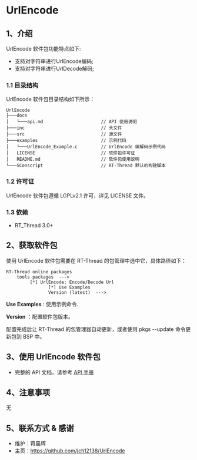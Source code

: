 # UrlEncode

## 1、介绍

UrlEncode 软件包功能特点如下:
- 支持对字符串进行UrlEncode编码;
- 支持对字符串进行UrlDecode解码;


### 1.1 目录结构

UrlEncode 软件包目录结构如下所示：

``` 
UrlEncode
├───docs 
│   └───api.md                      // API 使用说明
├───inc                             // 头文件
├───src                             // 源文件				
├───examples                        // 示例代码
│   └───UrlEncode_Example.c         // UrlEncode 编解码示例代码
│   LICENSE                         // 软件包许可证
│   README.md                       // 软件包使用说明
└───SConscript                      // RT-Thread 默认的构建脚本
```

### 1.2 许可证

UrlEncode 软件包遵循 LGPLv2.1  许可，详见 LICENSE 文件。

### 1.3 依赖

- RT_Thread 3.0+

## 2、获取软件包

使用 UrlEncode 软件包需要在 RT-Thread 的包管理中选中它，具体路径如下：

```
RT-Thread online packages
    tools packages  --->
         [*] UrlEncode: Encode/Decode Url
                [*] Use Examples
                Version (latest)  --->
```

**Use Examples** : 使用示例命令.

**Version** ：配置软件包版本。

配置完成后让 RT-Thread 的包管理器自动更新，或者使用 pkgs --update 命令更新包到 BSP 中。

## 3、使用 UrlEncode 软件包

- 完整的 API 文档，请参考 [API 手册](docs/api.md)

## 4、注意事项

无


## 5、联系方式 & 感谢

- 维护：蒋晨辉
- 主页：https://github.com/jch12138/UrlEncode
